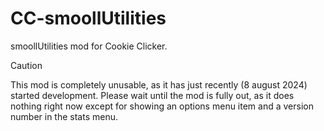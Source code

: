 # CC-smoollUtilities
smoollUtilities mod for Cookie Clicker.

> [!CAUTION]
> This mod is completely unusable, as it has just recently (8 august 2024) started development.
> Please wait until the mod is fully out, as it does nothing right now except for showing an options menu item and a version number in the stats menu.
